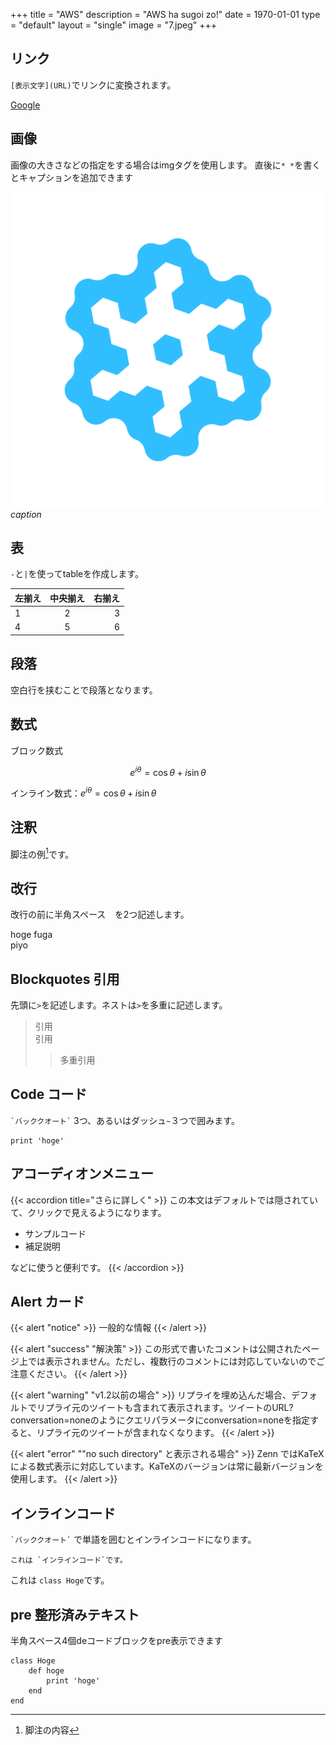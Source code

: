 +++
title = "AWS"
description = "AWS ha sugoi zo!"
date = 1970-01-01
type = "default"
layout = "single"
image = "7.jpeg"
+++

## リンク

`[表示文字](URL)`でリンクに変換されます。


[Google](https://www.google.co.jp/)

## 画像

画像の大きさなどの指定をする場合はimgタグを使用します。
直後に`* *`を書くとキャプションを追加できます

[![OpenStudy](/images/OpenStudy.png)](https://openstudy.jp/)
*caption*

## 表

`-`と`|`を使ってtableを作成します。

| 左揃え | 中央揃え | 右揃え |
|:---|:---:|---:|
|1 |2 |3 |
|4 |5 |6 |

## 段落

空白行を挟むことで段落となります。

## 数式

ブロック数式

$$
e^{i\theta} = \cos\theta + i\sin\theta
$$

インライン数式：$e^{i\theta} = \cos\theta + i\sin\theta$

## 注釈

脚注の例[^1]です。

[^1]: 脚注の内容

## 改行

改行の前に半角スペース`  `を2つ記述します。

hoge
fuga  
piyo

## Blockquotes 引用

先頭に`>`を記述します。ネストは`>`を多重に記述します。

> 引用  
> 引用
>> 多重引用

## Code コード

`` `バッククオート` `` 3つ、あるいはダッシュ`~`３つで囲みます。

```
print 'hoge'
```

## アコーディオンメニュー

{{< accordion title="さらに詳しく" >}}
この本文はデフォルトでは隠されていて、クリックで見えるようになります。

- サンプルコード
- 補足説明

などに使うと便利です。
{{< /accordion >}}

## Alert カード

{{< alert "notice" >}}
一般的な情報
{{< /alert >}}

{{< alert "success" "解決策" >}}
この形式で書いたコメントは公開されたページ上では表示されません。ただし、複数行のコメントには対応していないのでご注意ください。
{{< /alert >}}

{{< alert "warning" "v1.2以前の場合" >}}
リプライを埋め込んだ場合、デフォルトでリプライ元のツイートも含まれて表示されます。ツイートのURL?conversation=noneのようにクエリパラメータにconversation=noneを指定すると、リプライ元のツイートが含まれなくなります。
{{< /alert >}}

{{< alert "error" "\"no such directory\" と表示される場合" >}}
Zenn ではKaTeXによる数式表示に対応しています。KaTeXのバージョンは常に最新バージョンを使用します。
{{< /alert >}}

## インラインコード

`` `バッククオート` `` で単語を囲むとインラインコードになります。

```
これは `インラインコード`です。
```

これは `class Hoge`です。

## pre 整形済みテキスト

半角スペース4個deコードブロックをpre表示できます

    class Hoge
        def hoge
            print 'hoge'
        end
    end